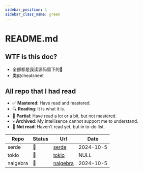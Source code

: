 ```yaml
---
sidebar_position: 1
sidebar_class_name: green
---
```

# README.md

## WTF is this doc?
- 全部都是我读源码留下的💩
- 类似cheatsheet

## All repo that I had read
- ✅ **Mastered**: Have read and mastered.
- 🔍 **Reading**: It is what it is.
- 💩 **Partial**: Have read a lot or a bit, but not mastered.
- 💀 **Archived**: My intellisence cannot support me to understand.
- 🚧 **Not read**: Haven't read yet, but in to-do list.

| Repo | Status | Url | Date |
|----------|----------|----------|----------|
| serde | 💩 | [serde](https://github.com/serde-rs/serde) | 2024-10-5 |
| tokio | 🚧 | [tokio](https://github.com/tokio-rs/tokio) | NULL |
| nalgebra | 💩 | [nalgebra](https://github.com/dimforge/nalgebra) | 2024-10-5 |

